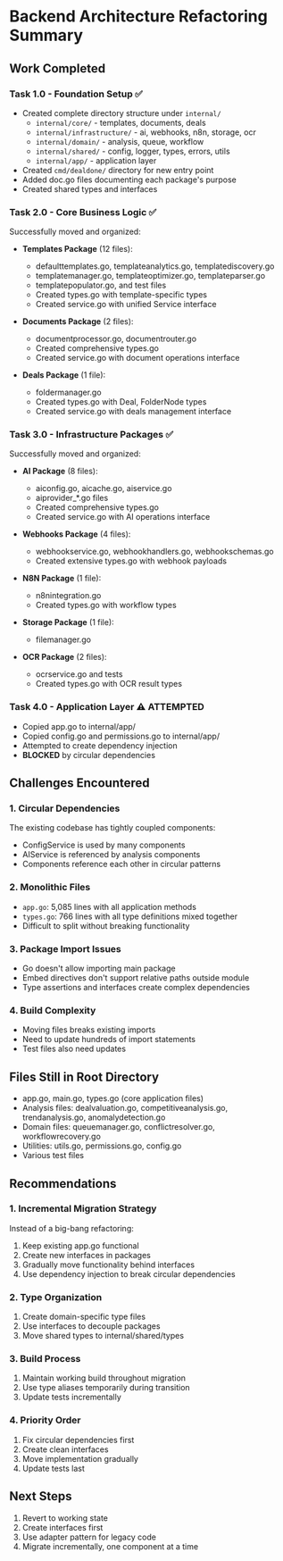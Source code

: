 # Backend Architecture Refactoring Summary

## Work Completed

### Task 1.0 - Foundation Setup ✅
- Created complete directory structure under `internal/`
  - `internal/core/` - templates, documents, deals
  - `internal/infrastructure/` - ai, webhooks, n8n, storage, ocr
  - `internal/domain/` - analysis, queue, workflow
  - `internal/shared/` - config, logger, types, errors, utils
  - `internal/app/` - application layer
- Created `cmd/dealdone/` directory for new entry point
- Added doc.go files documenting each package's purpose
- Created shared types and interfaces

### Task 2.0 - Core Business Logic ✅
Successfully moved and organized:
- **Templates Package** (12 files):
  - defaulttemplates.go, templateanalytics.go, templatediscovery.go
  - templatemanager.go, templateoptimizer.go, templateparser.go
  - templatepopulator.go, and test files
  - Created types.go with template-specific types
  - Created service.go with unified Service interface
  
- **Documents Package** (2 files):
  - documentprocessor.go, documentrouter.go
  - Created comprehensive types.go
  - Created service.go with document operations interface
  
- **Deals Package** (1 file):
  - foldermanager.go
  - Created types.go with Deal, FolderNode types
  - Created service.go with deals management interface

### Task 3.0 - Infrastructure Packages ✅
Successfully moved and organized:
- **AI Package** (8 files):
  - aiconfig.go, aicache.go, aiservice.go
  - aiprovider_*.go files
  - Created comprehensive types.go
  - Created service.go with AI operations interface
  
- **Webhooks Package** (4 files):
  - webhookservice.go, webhookhandlers.go, webhookschemas.go
  - Created extensive types.go with webhook payloads
  
- **N8N Package** (1 file):
  - n8nintegration.go
  - Created types.go with workflow types
  
- **Storage Package** (1 file):
  - filemanager.go
  
- **OCR Package** (2 files):
  - ocrservice.go and tests
  - Created types.go with OCR result types

### Task 4.0 - Application Layer ⚠️ ATTEMPTED
- Copied app.go to internal/app/
- Copied config.go and permissions.go to internal/app/
- Attempted to create dependency injection
- **BLOCKED** by circular dependencies

## Challenges Encountered

### 1. Circular Dependencies
The existing codebase has tightly coupled components:
- ConfigService is used by many components
- AIService is referenced by analysis components
- Components reference each other in circular patterns

### 2. Monolithic Files
- `app.go`: 5,085 lines with all application methods
- `types.go`: 766 lines with all type definitions mixed together
- Difficult to split without breaking functionality

### 3. Package Import Issues
- Go doesn't allow importing main package
- Embed directives don't support relative paths outside module
- Type assertions and interfaces create complex dependencies

### 4. Build Complexity
- Moving files breaks existing imports
- Need to update hundreds of import statements
- Test files also need updates

## Files Still in Root Directory
- app.go, main.go, types.go (core application files)
- Analysis files: dealvaluation.go, competitiveanalysis.go, trendanalysis.go, anomalydetection.go
- Domain files: queuemanager.go, conflictresolver.go, workflowrecovery.go
- Utilities: utils.go, permissions.go, config.go
- Various test files

## Recommendations

### 1. Incremental Migration Strategy
Instead of a big-bang refactoring:
1. Keep existing app.go functional
2. Create new interfaces in packages
3. Gradually move functionality behind interfaces
4. Use dependency injection to break circular dependencies

### 2. Type Organization
1. Create domain-specific type files
2. Use interfaces to decouple packages
3. Move shared types to internal/shared/types

### 3. Build Process
1. Maintain working build throughout migration
2. Use type aliases temporarily during transition
3. Update tests incrementally

### 4. Priority Order
1. Fix circular dependencies first
2. Create clean interfaces
3. Move implementation gradually
4. Update tests last

## Next Steps
1. Revert to working state
2. Create interfaces first
3. Use adapter pattern for legacy code
4. Migrate incrementally, one component at a time 